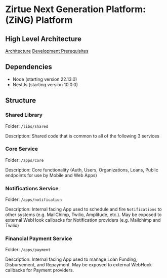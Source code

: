 # Zirtue Next Generation Platform: (ZiNG) Platform

## High Level Architecture
[Architecture](docs/high-level-architecture.md)
[Development Prerequisites](docs/developer-prerequisites.md)

## Dependencies
- Node (starting version 22.13.0)
- NestJs (starting version 10.0.0)

## Structure
### Shared Library
Folder: `/libs/shared`

Description: Shared code that is common to all of the following 3 services

### Core Service
Folder: `/apps/core`

Description: Core functionality (Auth, Users, Organizations, Loans, Public endpoints for use by Mobile and Web Apps)

### Notifications Service
Folder: `/apps/notification`

Description: Internal facing App used to schedule and fire `Notifications` to other systems (e.g. MailChimp, Twilio, Amplitude, etc.). May be exposed to external WebHook callbacks for Notification providers (e.g. Mailchimp and Twilio)

### Financial Payment Service
Folder: `/apps/payment`

Description: Internal facing App used to manage Loan Funding, Disbursement, and Repayment. May be exposed to external WebHook callbacks for Payment providers.

